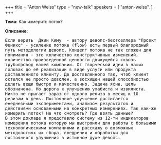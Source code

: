 +++
title = "Anton Weiss"
type = "new-talk"
speakers = [
        "anton-weiss",
]
+++
<div class="span-15  ">
  <div class="span-15  last ">
  
  
  <p><strong>Тема:</strong>
Как измерить поток? 
</p>

<p><strong>Описание:</strong></p>

<p><pre style='white-space: pre-wrap;       /* Since CSS 2.1 */
    white-space: -moz-pre-wrap;  /* Mozilla, since 1999 */
    white-space: -pre-wrap;      /* Opera 4-6 */
    white-space: -o-pre-wrap;    /* Opera 7 */
    word-wrap: break-word;     '>
Если верить  Джин Киму  - автору девопс-бестселлера "Проект Феникс" - усиление потока (flow) есть первый благородный путь методологии девопс. Концепт потока не так сложен для понимания - это количество конструктивных изменений, количество произведенной ценности движущейся сквозь трубопровод нашей компании. От творческой идеи в наших головах до её реализации в виде услуги или продукта доставленного клиенту. Да доставленного так, чтоб клиент остался не просто доволен, а восхищен нашей способностью делать вещи быстро и качественно. Задача ясна, цель обозначена. Но дорога к улучшению ухабиста и извилиста. Никто не прыгает зараз от одного релиза в месяц к 10 релизам в день. Постоянное улучшение достигается ежедневными экспериментами, анализом результатов и действиями основанными на конкретных измерениях. Так как-же измерить поток? На что смотреть? Где взять данные?
В этом докладе я представлю систему из 12-ти индикаторов измерения потока которую мы выстроили для работы с большими технологическими компаниями и расскажу о возможных методологиях их сбора, внедрения и обработки для постоянного улучшения в истинном духе девопс.

</pre>
</p>


  </div>
</div>